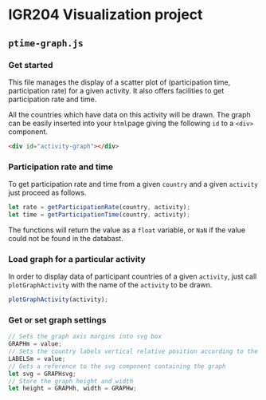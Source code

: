 # IGR204 Visualization project

## `ptime-graph.js`

### Get started
This file manages the display of a scatter plot of (participation time, participation rate) for a given activity. It also offers facilities to get participation rate and time.

All the countries which have data on this activity will be drawn. The graph can be easily inserted into your `html`page giving the following `id` to a `<div>` component.
```html
<div id="activity-graph"></div>
```

### Participation rate and time
To get participation rate and time from a given `country` and a given `activity` just proceed as follows.
```js
let rate = getParticipationRate(country, activity);
let time = getParticipationTime(country, activity);
```
The functions will return the value as a `float` variable, or `NaN` if the value could not be found in the databast.

### Load graph for a particular activity
In order to display data of participant countries of a given `activity`, just call `plotGraphActivity` with the name of the `activity` to be drawn.
```js
plotGraphActivity(activity);
```

### Get or set graph settings
```js
// Sets the graph axis margins into svg box
GRAPHm = value;
// Sets the country labels vertical relative position according to the circles
LABELSm = value;
// Gets a reference to the svg component containing the graph
let svg = GRAPHsvg;
// Store the graph height and width
let height = GRAPHh, width = GRAPHw;
```

